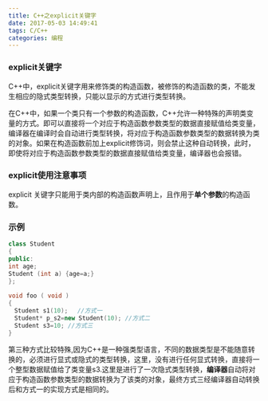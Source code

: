 ```yaml
---
title: C++之explicit关键字
date: 2017-05-03 14:49:41
tags: C/C++
categories: 编程
---
```

### explicit关键字
C++中，explicit关键字用来修饰类的构造函数，被修饰的构造函数的类，不能发生相应的隐式类型转换，只能以显示的方式进行类型转换。

在C++中，如果一个类只有一个参数的构造函数，C++允许一种特殊的声明类变量的方式。即可以直接将一个对应于构造函数参数类型的数据直接赋值给类变量，编译器在编译时会自动进行类型转换，将对应于构造函数参数类型的数据转换为类的对象。如果在构造函数前加上explicit修饰词，则会禁止这种自动转换，此时，即使将对应于构造函数参数类型的数据直接赋值给类变量，编译器也会报错。

### explicit使用注意事项
explicit 关键字只能用于类内部的构造函数声明上，且作用于**单个参数**的构造函数。

### 示例
```cpp
class Student
{
public:
int age;
Student (int a) {age=a;}
};
 
void foo ( void )
{
　Student s1(10);　 //方式一
　Student* p_s2=new Student(10); //方式二
　Student s3=10; //方式三
}
```

第三种方式比较特殊,因为C++是一种强类型语言，不同的数据类型是不能随意转换的，必须进行显式或隐式的类型转换，这里，没有进行任何显式转换，直接将一个整型数据赋值给了类变量s3.这里是进行了一次隐式类型转换，**编译器**自动将对应于构造函数参数类型的数据转换为了该类的对象，最终方式三经编译器自动转换后和方式一的实现方式是相同的。
